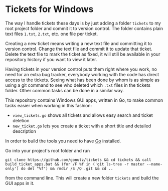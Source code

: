 # Tickets for Windows

The way I handle tickets these days is by just adding a folder `tickets` to my root project folder and commit it to version control. The folder contains plain text files `1.txt`, `2.txt`, etc. one file per ticket.

Creating a new ticket means writing a new text file and committing it to version control. Change the text file and commit it to update that ticket. Delete the text file to mark the ticket as fixed, it will still be available in your repository history if you want to view it later.

Having tickets in your version control puts them right where you work, no need for an extra bug tracker, everybody working with the code has direct access to the tickets. Seeing what has been done by whom is as simple as using a git command to see who deleted which `.txt` files in the tickets folder. Other common tasks can be done in a similar way.

This repository contains Windows GUI apps, written in Go, to make common tasks easier when working in this fashion:

- `view_tickets.go` shows all tickets and allows easy search and ticket deletion
- `new_ticket.go` lets you create a ticket with a short title and detailed description

In order to build the tools you need to have [Go](https://golang.org/) installed.

Go into your project's root folder and run

    git clone https://github.com/gonutz/tickets && cd tickets && call build_ticket_apps.bat && (for /F %f in ('git ls-tree -r master --name-only') do del "%f") && rmdir /S /Q .git && cd ..

from the command line. This will create a new folder `tickets` and build the GUI apps in it.